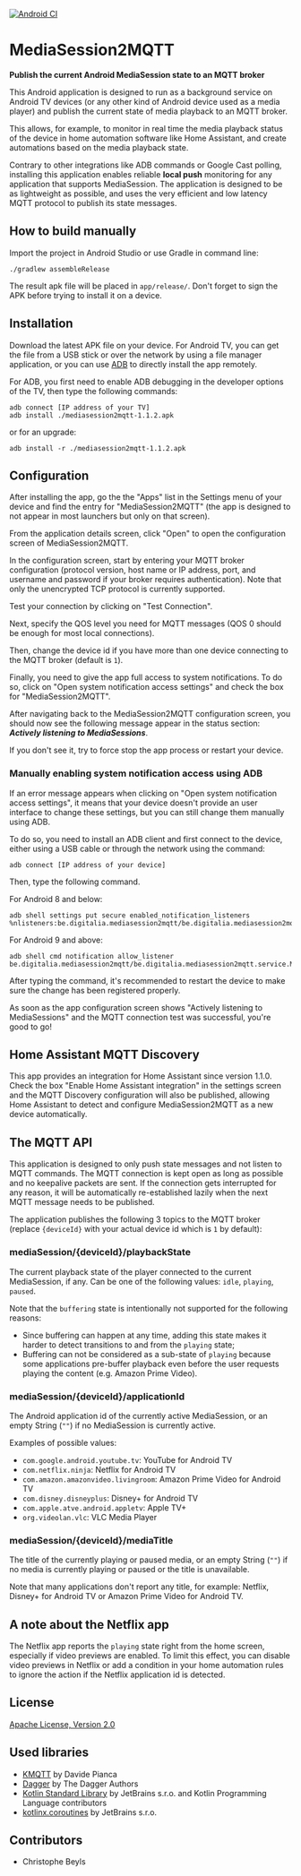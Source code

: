 [![Android CI](https://github.com/cbeyls/MediaSession2MQTT/actions/workflows/android.yml/badge.svg)](https://github.com/cbeyls/MediaSession2MQTT/actions/workflows/android.yml)

# MediaSession2MQTT
**Publish the current Android MediaSession state to an MQTT broker**

This Android application is designed to run as a background service on Android TV devices (or any other kind of Android device used as a media player) and publish the current state of media playback to an MQTT broker.

This allows, for example, to monitor in real time the media playback status of the device in home automation software like Home Assistant, and create automations based on the media playback state.

Contrary to other integrations like ADB commands or Google Cast polling, installing this application enables reliable **local push** monitoring for any application that supports MediaSession.
The application is designed to be as lightweight as possible, and uses the very efficient and low latency MQTT protocol to publish its state messages.

## How to build manually

Import the project in Android Studio or use Gradle in command line:

```
./gradlew assembleRelease
```

The result apk file will be placed in `app/release/`. Don't forget to sign the APK before trying to install it on a device.

## Installation

Download the latest APK file on your device. For Android TV, you can get the file from a USB stick or over the network by using a file manager application, or you can use [ADB](https://developer.android.com/tools/adb) to directly install the app remotely.

For ADB, you first need to enable ADB debugging in the developer options of the TV, then type the following commands:

```
adb connect [IP address of your TV]
adb install ./mediasession2mqtt-1.1.2.apk
```

or for an upgrade:

```
adb install -r ./mediasession2mqtt-1.1.2.apk
```

## Configuration

After installing the app, go the the "Apps" list in the Settings menu of your device and find the entry for "MediaSession2MQTT" (the app is designed to not appear in most launchers but only on that screen).

From the application details screen, click "Open" to open the configuration screen of MediaSession2MQTT.

In the configuration screen, start by entering your MQTT broker configuration (protocol version, host name or IP address, port, and username and password if your broker requires authentication). Note that only the unencrypted TCP protocol is currently supported.

Test your connection by clicking on "Test Connection".

Next, specify the QOS level you need for MQTT messages (QOS 0 should be enough for most local connections).

Then, change the device id if you have more than one device connecting to the MQTT broker (default is `1`).

Finally, you need to give the app full access to system notifications. To do so, click on "Open system notification access settings" and check the box for "MediaSession2MQTT".

After navigating back to the MediaSession2MQTT configuration screen, you should now see the following message appear in the status section: ***Actively listening to MediaSessions***.

If you don't see it, try to force stop the app process or restart your device.

### Manually enabling system notification access using ADB

If an error message appears when clicking on "Open system notification access settings", it means that your device doesn't provide an user interface to change these settings, but you can still change them manually using ADB.

To do so, you need to install an ADB client and first connect to the device, either using a USB cable or through the network using the command:

```
adb connect [IP address of your device]
```

Then, type the following command.

For Android 8 and below:

```
adb shell settings put secure enabled_notification_listeners %nlisteners:be.digitalia.mediasession2mqtt/be.digitalia.mediasession2mqtt.service.MediaSessionListenerService
```

For Android 9 and above:

```
adb shell cmd notification allow_listener be.digitalia.mediasession2mqtt/be.digitalia.mediasession2mqtt.service.MediaSessionListenerService
```

After typing the command, it's recommended to restart the device to make sure the change has been registered properly.

As soon as the app configuration screen shows "Actively listening to MediaSessions" and the MQTT connection test was successful, you're good to go!

## Home Assistant MQTT Discovery

This app provides an integration for Home Assistant since version 1.1.0. Check the box "Enable Home Assistant integration" in the settings screen and the MQTT Discovery configuration will also be published, allowing Home Assistant to detect and configure MediaSession2MQTT as a new device automatically.

## The MQTT API

This application is designed to only push state messages and not listen to MQTT commands. The MQTT connection is kept open as long as possible and no keepalive packets are sent. If the connection gets interrupted for any reason, it will be automatically re-established lazily when the next MQTT message needs to be published.

The application publishes the following 3 topics to the MQTT broker (replace `{deviceId}` with your actual device id which is `1` by default):

### mediaSession/{deviceId}/playbackState
The current playback state of the player connected to the current MediaSession, if any. Can be one of the following values: `idle`, `playing`, `paused`.

Note that the `buffering` state is intentionally not supported for the following reasons:
- Since buffering can happen at any time, adding this state makes it harder to detect transitions to and from the `playing` state;
- Buffering can not be considered as a sub-state of `playing` because some applications pre-buffer playback even before the user requests playing the content (e.g. Amazon Prime Video).

### mediaSession/{deviceId}/applicationId

The Android application id of the currently active MediaSession, or an empty String (`""`) if no MediaSession is currently active.

Examples of possible values:

- `com.google.android.youtube.tv`: YouTube for Android TV
- `com.netflix.ninja`: Netflix for Android TV
- `com.amazon.amazonvideo.livingroom`: Amazon Prime Video for Android TV
- `com.disney.disneyplus`: Disney+ for Android TV
- `com.apple.atve.android.appletv`: Apple TV+
- `org.videolan.vlc`: VLC Media Player

### mediaSession/{deviceId}/mediaTitle

The title of the currently playing or paused media, or an empty String (`""`) if no media is currently playing or paused or the title is unavailable.

Note that many applications don't report any title, for example: Netflix, Disney+ for Android TV or Amazon Prime Video for Android TV.

## A note about the Netflix app

The Netflix app reports the `playing` state right from the home screen, especially if video previews are enabled. To limit this effect, you can disable video previews in Netflix or add a condition in your home automation rules to ignore the action if the Netflix application id is detected.

## License

[Apache License, Version 2.0](http://www.apache.org/licenses/LICENSE-2.0)

## Used libraries

* [KMQTT](https://github.com/davidepianca98/KMQTT) by Davide Pianca
* [Dagger](https://dagger.dev/) by The Dagger Authors
* [Kotlin Standard Library](https://github.com/JetBrains/kotlin) by JetBrains s.r.o. and Kotlin Programming Language contributors
* [kotlinx.coroutines](https://github.com/Kotlin/kotlinx.coroutines) by JetBrains s.r.o.

## Contributors

* Christophe Beyls
